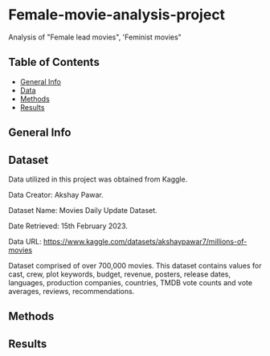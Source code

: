# Female-movie-analysis-project
Analysis of "Female lead movies", 'Feminist movies"

## Table of Contents
* [General Info](#general-info)
* [Data](#data)
* [Methods](#methods)
* [Results](#results)

## General Info



## Dataset
  Data utilized in this project was obtained from Kaggle.
  
  Data Creator: Akshay Pawar.
  
  Dataset Name: Movies Daily Update Dataset.
  
  Date Retrieved: 15th February 2023.
  
  Data URL: https://www.kaggle.com/datasets/akshaypawar7/millions-of-movies
  
 Dataset comprised of over 700,000 movies. This dataset contains values for cast, crew, plot keywords, budget, revenue, posters, release dates, languages, production companies, countries, TMDB vote counts and vote averages, reviews, recommendations.

## Methods


## Results


